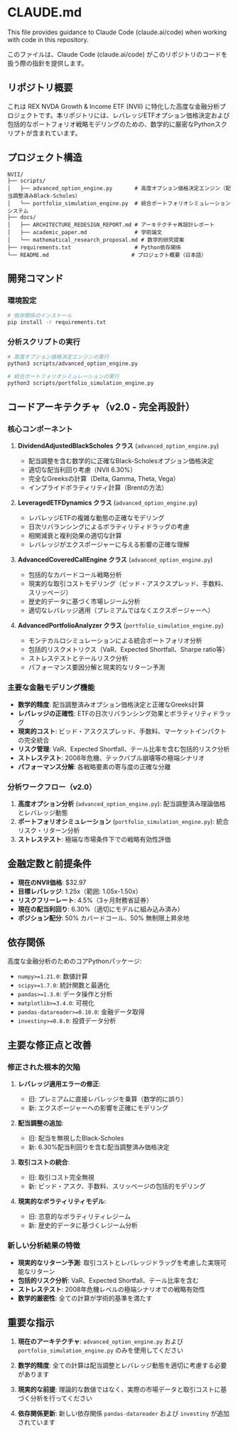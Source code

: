 # CLAUDE.md

This file provides guidance to Claude Code (claude.ai/code) when working with code in this repository.

このファイルは、Claude Code (claude.ai/code) がこのリポジトリのコードを扱う際の指針を提供します。

## リポジトリ概要

これは REX NVDA Growth & Income ETF (NVII) に特化した高度な金融分析プロジェクトです。本リポジトリには、レバレッジETFオプション価格決定および包括的なポートフォリオ戦略モデリングのための、数学的に厳密なPythonスクリプトが含まれています。

## プロジェクト構造

```
NVII/
├── scripts/
│   ├── advanced_option_engine.py       # 高度オプション価格決定エンジン（配当調整済みBlack-Scholes）
│   └── portfolio_simulation_engine.py  # 統合ポートフォリオシミュレーションシステム
├── docs/
│   ├── ARCHITECTURE_REDESIGN_REPORT.md # アーキテクチャ再設計レポート
│   ├── academic_paper.md               # 学術論文
│   └── mathematical_research_proposal.md # 数学的研究提案
├── requirements.txt                    # Python依存関係
└── README.md                          # プロジェクト概要（日本語）
```

## 開発コマンド

### 環境設定
```bash
# 依存関係のインストール
pip install -r requirements.txt
```

### 分析スクリプトの実行
```bash
# 高度オプション価格決定エンジンの実行
python3 scripts/advanced_option_engine.py

# 統合ポートフォリオシミュレーションの実行
python3 scripts/portfolio_simulation_engine.py
```

## コードアーキテクチャ（v2.0 - 完全再設計）

### 核心コンポーネント

1. **DividendAdjustedBlackScholes クラス** (`advanced_option_engine.py`)
   - 配当調整を含む数学的に正確なBlack-Scholesオプション価格決定
   - 適切な配当利回り考慮（NVII 6.30%）
   - 完全なGreeksの計算（Delta, Gamma, Theta, Vega）
   - インプライドボラティリティ計算（Brentの方法）

2. **LeveragedETFDynamics クラス** (`advanced_option_engine.py`)
   - レバレッジETFの複雑な動態の正確なモデリング
   - 日次リバランシングによるボラティリティドラッグの考慮
   - 相関減衰と複利効果の適切な計算
   - レバレッジがエクスポージャーに与える影響の正確な理解

3. **AdvancedCoveredCallEngine クラス** (`advanced_option_engine.py`)
   - 包括的なカバードコール戦略分析
   - 現実的な取引コストモデリング（ビッド・アスクスプレッド、手数料、スリッページ）
   - 歴史的データに基づく市場レジーム分析
   - 適切なレバレッジ適用（プレミアムではなくエクスポージャーへ）

4. **AdvancedPortfolioAnalyzer クラス** (`portfolio_simulation_engine.py`)
   - モンテカルロシミュレーションによる統合ポートフォリオ分析
   - 包括的リスクメトリクス（VaR、Expected Shortfall、Sharpe ratio等）
   - ストレステストとテールリスク分析
   - パフォーマンス要因分解と現実的なリターン予測

### 主要な金融モデリング機能

- **数学的精度**: 配当調整済みオプション価格決定と正確なGreeks計算
- **レバレッジの正確性**: ETFの日次リバランシング効果とボラティリティドラッグ
- **現実的コスト**: ビッド・アスクスプレッド、手数料、マーケットインパクトの完全統合
- **リスク管理**: VaR、Expected Shortfall、テール比率を含む包括的リスク分析
- **ストレステスト**: 2008年危機、テックバブル崩壊等の極端シナリオ
- **パフォーマンス分解**: 各戦略要素の寄与度の正確な分離

### 分析ワークフロー（v2.0）

1. **高度オプション分析** (`advanced_option_engine.py`): 配当調整済み理論価格とレバレッジ動態
2. **ポートフォリオシミュレーション** (`portfolio_simulation_engine.py`): 統合リスク・リターン分析
3. **ストレステスト**: 極端な市場条件下での戦略有効性評価

## 金融定数と前提条件

- **現在のNVII価格**: $32.97
- **目標レバレッジ**: 1.25x（範囲: 1.05x-1.50x）
- **リスクフリーレート**: 4.5%（3ヶ月財務省証券）
- **現在の配当利回り**: 6.30%（適切にモデルに組み込み済み）
- **ポジション配分**: 50% カバードコール、50% 無制限上昇余地

## 依存関係

高度な金融分析のためのコアPythonパッケージ:
- `numpy>=1.21.0`: 数値計算
- `scipy>=1.7.0`: 統計関数と最適化
- `pandas>=1.3.0`: データ操作と分析
- `matplotlib>=3.4.0`: 可視化
- `pandas-datareader>=0.10.0`: 金融データ取得
- `investiny>=0.8.0`: 投資データ分析

## 主要な修正点と改善

### 修正された根本的欠陥

1. **レバレッジ適用エラーの修正**:
   - 旧: プレミアムに直接レバレッジを乗算（数学的に誤り）
   - 新: エクスポージャーへの影響を正確にモデリング

2. **配当調整の追加**:
   - 旧: 配当を無視したBlack-Scholes
   - 新: 6.30%配当利回りを含む配当調整済み価格決定

3. **取引コストの統合**:
   - 旧: 取引コスト完全無視
   - 新: ビッド・アスク、手数料、スリッページの包括的モデリング

4. **現実的なボラティリティモデル**:
   - 旧: 恣意的なボラティリティレジーム
   - 新: 歴史的データに基づくレジーム分析

### 新しい分析結果の特徴

- **現実的なリターン予測**: 取引コストとレバレッジドラッグを考慮した実現可能なリターン
- **包括的リスク分析**: VaR、Expected Shortfall、テール比率を含む
- **ストレステスト**: 2008年危機レベルの極端シナリオでの戦略有効性
- **数学的厳密性**: 全ての計算が学術的基準を満たす

## 重要な指示

1. **現在のアーキテクチャ**: `advanced_option_engine.py` および `portfolio_simulation_engine.py` のみを使用してください

2. **数学的精度**: 全ての計算は配当調整とレバレッジ動態を適切に考慮する必要があります

3. **現実的な前提**: 理論的な数値ではなく、実際の市場データと取引コストに基づく分析を行ってください

4. **依存関係更新**: 新しい依存関係 `pandas-datareader` および `investiny` が追加されています